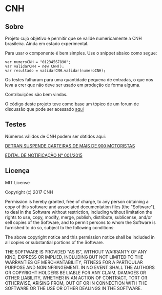 # CNH
## Sobre
Projeto cujo objetivo é permitir que se valide numericamente a CNH brasileira. Ainda em estado experimental.

Para usar o componente é bem simples. Use o snippet abaixo como segue:

    var numeroCNH = "01234567890";
    var validarCNH = new CNH();
    var resultado = validarCNH.validar(numeroCNH);
    
Os testes falharam para uma quantidade pequena de entradas, o que nos leva a crer que não deve ser usado em produção de forma alguma.

Contribuições são bem vindas.

O código deste projeto teve como base um tópico de um forum de discussão que pode ser acessado [aqui](http://www.devmedia.com.br/forum/validacao-do-numero-de-registro-de-cnh/354889)

## Testes

Números válidos de CNH podem ser obtidos aqui:

[DETRAN SUSPENDE CARTEIRAS DE MAIS DE 900 MOTORISTAS](http://www.detran.rj.gov.br/_monta_aplicacoes.asp?doc=9073&cod=14&tipo=exibe_noticias&pag_noticias=true)

[EDITAL DE NOTIFICAÇÃO N° 001/2015](http://www2.detran.ba.gov.br/EditalNotificacao_N%C2%BA001-2015.pdf)

## Licença

MIT License

Copyright (c) 2017 CNH

Permission is hereby granted, free of charge, to any person obtaining a copy
of this software and associated documentation files (the "Software"), to deal
in the Software without restriction, including without limitation the rights
to use, copy, modify, merge, publish, distribute, sublicense, and/or sell
copies of the Software, and to permit persons to whom the Software is
furnished to do so, subject to the following conditions:

The above copyright notice and this permission notice shall be included in all
copies or substantial portions of the Software.

THE SOFTWARE IS PROVIDED "AS IS", WITHOUT WARRANTY OF ANY KIND, EXPRESS OR
IMPLIED, INCLUDING BUT NOT LIMITED TO THE WARRANTIES OF MERCHANTABILITY,
FITNESS FOR A PARTICULAR PURPOSE AND NONINFRINGEMENT. IN NO EVENT SHALL THE
AUTHORS OR COPYRIGHT HOLDERS BE LIABLE FOR ANY CLAIM, DAMAGES OR OTHER
LIABILITY, WHETHER IN AN ACTION OF CONTRACT, TORT OR OTHERWISE, ARISING FROM,
OUT OF OR IN CONNECTION WITH THE SOFTWARE OR THE USE OR OTHER DEALINGS IN THE
SOFTWARE.
